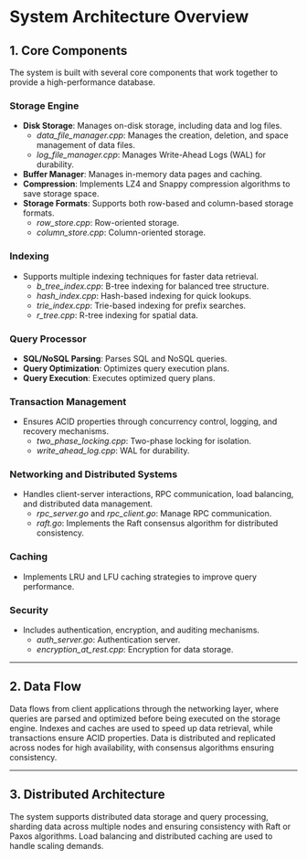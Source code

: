 # System Architecture Overview

## 1. Core Components

The system is built with several core components that work together to provide a high-performance database.

### Storage Engine

- **Disk Storage**: Manages on-disk storage, including data and log files.
  - *data_file_manager.cpp*: Manages the creation, deletion, and space management of data files.
  - *log_file_manager.cpp*: Manages Write-Ahead Logs (WAL) for durability.
- **Buffer Manager**: Manages in-memory data pages and caching.
- **Compression**: Implements LZ4 and Snappy compression algorithms to save storage space.
- **Storage Formats**: Supports both row-based and column-based storage formats.
  - *row_store.cpp*: Row-oriented storage.
  - *column_store.cpp*: Column-oriented storage.

### Indexing

- Supports multiple indexing techniques for faster data retrieval.
  - *b_tree_index.cpp*: B-tree indexing for balanced tree structure.
  - *hash_index.cpp*: Hash-based indexing for quick lookups.
  - *trie_index.cpp*: Trie-based indexing for prefix searches.
  - *r_tree.cpp*: R-tree indexing for spatial data.

### Query Processor

- **SQL/NoSQL Parsing**: Parses SQL and NoSQL queries.
- **Query Optimization**: Optimizes query execution plans.
- **Query Execution**: Executes optimized query plans.

### Transaction Management

- Ensures ACID properties through concurrency control, logging, and recovery mechanisms.
  - *two_phase_locking.cpp*: Two-phase locking for isolation.
  - *write_ahead_log.cpp*: WAL for durability.

### Networking and Distributed Systems

- Handles client-server interactions, RPC communication, load balancing, and distributed data management.
  - *rpc_server.go* and *rpc_client.go*: Manage RPC communication.
  - *raft.go*: Implements the Raft consensus algorithm for distributed consistency.

### Caching

- Implements LRU and LFU caching strategies to improve query performance.

### Security

- Includes authentication, encryption, and auditing mechanisms.
  - *auth_server.go*: Authentication server.
  - *encryption_at_rest.cpp*: Encryption for data storage.

---

## 2. Data Flow

Data flows from client applications through the networking layer, where queries are parsed and optimized before being executed on the storage engine. Indexes and caches are used to speed up data retrieval, while transactions ensure ACID properties. Data is distributed and replicated across nodes for high availability, with consensus algorithms ensuring consistency.

---

## 3. Distributed Architecture

The system supports distributed data storage and query processing, sharding data across multiple nodes and ensuring consistency with Raft or Paxos algorithms. Load balancing and distributed caching are used to handle scaling demands.

